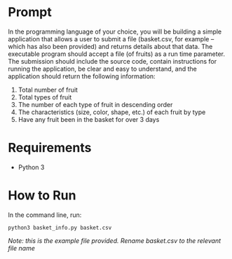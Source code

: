 # Prompt

In the programming language of your choice, you will be building a simple application that allows a user to submit a file (basket.csv, for example – which has also been provided) and returns details about that data. The executable program should accept a file (of fruits) as a run time parameter.  The submission should include the source code, contain instructions for running the application, be clear and easy to understand, and the application should return the following information:

1.	Total number of fruit
2.	Total types of fruit
3.	The number of each type of fruit in descending order
4.	The characteristics (size, color, shape, etc.) of each fruit by type
5.	Have any fruit been in the basket for over 3 days

# Requirements

* Python 3

# How to Run

In the command line, run:

`python3 basket_info.py basket.csv`

*Note: this is the example file provided. Rename basket.csv to the relevant file name*
